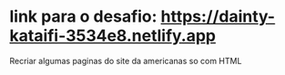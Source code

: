 <h1>link para o desafio: <a href="https://dainty-kataifi-3534e8.netlify.app">https://dainty-kataifi-3534e8.netlify.app</a></h1>
Recriar algumas paginas do site da americanas so com HTML